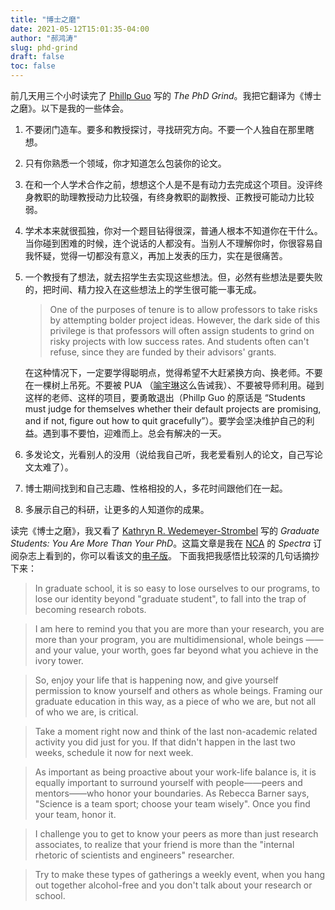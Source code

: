 ```yaml
---
title: "博士之磨"
date: 2021-05-12T15:01:35-04:00
author: "郝鸿涛"
slug: phd-grind
draft: false
toc: false
---
```


前几天用三个小时读完了 [Phillp Guo](https://pg.ucsd.edu/) 写的 *The PhD Grind*。我把它翻译为《博士之磨》。以下是我的一些体会。

1. 不要闭门造车。要多和教授探讨，寻找研究方向。不要一个人独自在那里瞎想。

2. 只有你熟悉一个领域，你才知道怎么包装你的论文。

3. 在和一个人学术合作之前，想想这个人是不是有动力去完成这个项目。没评终身教职的助理教授动力比较强，有终身教职的副教授、正教授可能动力比较弱。

4. 学术本来就很孤独，你对一个题目钻得很深，普通人根本不知道你在干什么。当你碰到困难的时候，连个说话的人都没有。当别人不理解你时，你很容易自我怀疑，觉得一切都没有意义，再加上发表的压力，实在是很痛苦。

5. 一个教授有了想法，就去招学生去实现这些想法。但，必然有些想法是要失败的，把时间、精力投入在这些想法上的学生很可能一事无成。

   >One of the purposes of tenure is to allow professors to take risks by attempting bolder project ideas. However, the dark side of this privilege is that professors will often assign students to grind on risky projects with low success rates. And students often can't refuse, since they are funded by their advisors' grants. 

   在这种情况下，一定要学得聪明点，觉得希望不大赶紧换方向、换老师。不要在一棵树上吊死。不要被 PUA （[喻宇琳](https://yulin-yu.github.io/)这么告诫我）、不要被导师利用。碰到这样的老师、这样的项目，要勇敢退出（Phillp Guo 的原话是 “Students must judge for themselves whether their default projects are promising, and if not, figure out how to quit gracefully”）。要学会坚决维护自己的利益。遇到事不要怕，迎难而上。总会有解决的一天。

6. 多发论文，光看别人的没用（说给我自己听，我老爱看别人的论文，自己写论文太难了）。

7. 博士期间找到和自己志趣、性格相投的人，多花时间跟他们在一起。

8. 多展示自己的科研，让更多的人知道你的成果。


读完《博士之磨》，我又看了 [Kathryn R. Wedemeyer-Strombel](https://katiewedemeyer.wordpress.com/about/) 写的 *Graduate Students: You Are More Than Your PhD*。这篇文章是我在 [NCA](https://www.natcom.org/) 的 *Spectra* 订阅杂志上看到的，你可以看该文的[电子版](https://katiewedemeyer.files.wordpress.com/2020/05/katie-ws-spectra-may-2020.pdf)。 下面我把我感悟比较深的几句话摘抄下来：

>In graduate school, it is so easy to lose ourselves to our programs, to lose our identity beyond "graduate student", to fall into the trap of becoming research robots. 

>I am here to remind you that you are more than your research, you are more than your program, you are multidimensional, whole beings —— and your value, your worth, goes far beyond what you achieve in the ivory tower. 

>So, enjoy your life that is happening now, and give yourself permission to know yourself and others as whole beings. Framing our graduate education in this way, as a piece of who we are, but not all of who we are, is critical. 

>Take a moment right now and think of the last non-academic related activity you did just for you. If that didn't happen in the last two weeks, schedule it now for next week.

>As important as being proactive about your work-life balance is, it is equally important to surround yourself with people——peers and mentors——who honor your boundaries. As Rebecca Barner says, "Science is a team sport; choose your team wisely". Once you find your team, honor it. 

>I challenge you to get to know your peers as more than just research associates, to realize that your friend is more than the "internal rhetoric of scientists and engineers" researcher.

>Try to make these types of gatherings a weekly event, when you hang out together alcohol-free and you don't talk about your research or school. 



